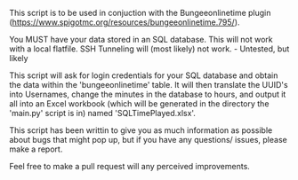This script is to be used in conjuction with the Bungeeonlinetime plugin (https://www.spigotmc.org/resources/bungeeonlinetime.795/).

You MUST have your data stored in an SQL database. This will not work with a local flatfile.
SSH Tunneling will (most likely) not work. - Untested, but likely

This script will ask for login credentials for your SQL database and obtain the data within the 'bungeeonlinetime' table. It will
then translate the UUID's into Usernames, change the minutes in the database to hours, and output it all into an Excel workbook (which will
be generated in the directory the 'main.py' script is in) named 'SQLTimePlayed.xlsx'.

This script has been writtin to give you as much information as possible about bugs that might pop up, but if you have any questions/
issues, please make a report.

Feel free to make a pull request will any perceived improvements.
